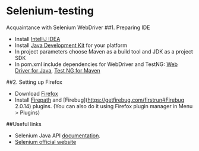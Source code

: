 # Selenium-testing
Acquaintance with Selenium WebDriver
##1. Preparing IDE
- Install [IntelliJ IDEA](https://www.jetbrains.com/idea/)
- Install [Java Development Kit](http://www.oracle.com/technetwork/java/javase/downloads/jdk8-downloads-2133151.html)  for your platform
- In project parameters choose Maven as a build tool and JDK as a project SDK
- In pom.xml include dependencies for WebDriver and TestNG: [Web Driver for Java](http://www.seleniumhq.org/docs/03_webdriver.jsp#introducing-webdriver), [Test NG for Maven](http://testng.org/doc/maven.html)

##2. Setting up Firefox
- Download [Firefox](https://www.mozilla.org/ru/firefox/new/?scene=2)
- Install [Firepath](https://addons.mozilla.org/rU/firefox/addon/firepath/) and [Firebug](https://getfirebug.com/firstrun#Firebug 2.0.14) plugins. (You can also do it using Firefox plugin manager in Menu > Plugins)

##Useful links
- Selenium Java API [documentation](http://selenium.googlecode.com/svn@7074/trunk/docs/api/java/index.html).
- [Selenium official website](http://www.seleniumhq.org/)


